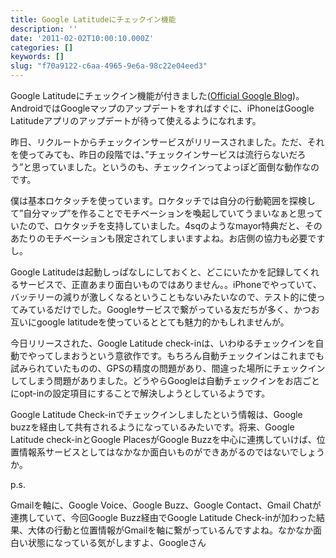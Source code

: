 ```yaml
---
title: Google Latitudeにチェックイン機能
description: ''
date: '2011-02-02T10:00:10.000Z'
categories: []
keywords: []
slug: "f70a9122-c6aa-4965-9e6a-98c22e04eed3"
---
```

Google Latitudeにチェックイン機能が付きました([Official Google Blog](http://googleblog.blogspot.com/2011/02/check-in-with-google-latitude.html))。AndroidではGoogleマップのアップデートをすればすぐに、iPhoneはGoogle Latitudeアプリのアップデートが待って使えるようになれます。

昨日、リクルートからチェックインサービスがリリースされました。ただ、それを使ってみても、昨日の段階では、”チェックインサービスは流行らないだろう”と思っていました。というのも、チェックインってよっぽど面倒な動作なのです。

僕は基本ロケタッチを使っています。ロケタッチでは自分の行動範囲を探検して”自分マップ”を作ることでモチベーションを喚起していてうまいなぁと思っていたので、ロケタッチを支持していました。4sqのようなmayor特典だと、そのあたりのモチベーションも限定されてしまいますよね。お店側の協力も必要ですし。

Google Latitudeは起動しっぱなしにしておくと、どこにいたかを記録してくれるサービスで、正直あまり面白いものではありません。。iPhoneでやっていて、バッテリーの減りが激しくなるということもないみたいなので、テスト的に使ってみているだけでした。Googleサービスで繋がっている友だちが多く、かつお互いにgoogle latitudeを使っているととても魅力的かもしれませんが。

今日リリースされた、Google Latitude check-inは、いわゆるチェックインを自動でやってしまおうという意欲作です。もちろん自動チェックインはこれまでも試みられていたものの、GPSの精度の問題があり、間違った場所にチェックインしてしまう問題がありました。どうやらGoogleは自動チェックインをお店ごとにopt-inの設定項目にすることで解決しようとしているようです。

Google Latitude Check-inでチェックインしましたという情報は、Google buzzを経由して共有されるようになっているみたいです。将来、Google Latitude check-inとGoogle PlacesがGoogle Buzzを中心に連携していけば、位置情報系サービスとしてはなかなか面白いものができあがるのではないでしょうか。

p.s.

Gmailを軸に、Google Voice、Google Buzz、Google Contact、Gmail Chatが連携していて、今回Google Buzz経由でGoogle Latitude Check-inが加わった結果、大体の行動と位置情報がGmailを軸に繋がっているんですよね。なかなか面白い状態になっている気がしますよ、Googleさん